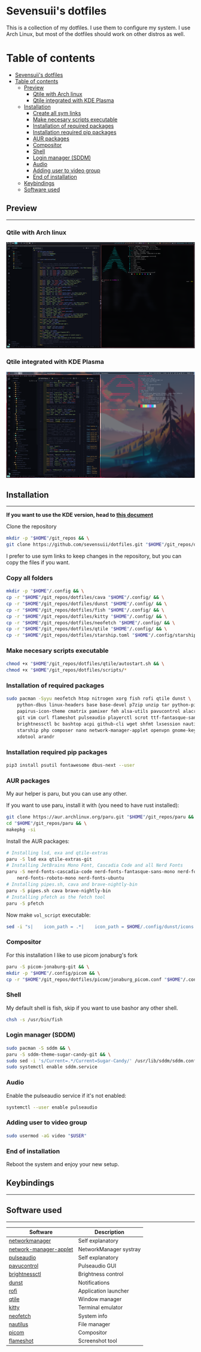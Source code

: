 # Sevensuii's dotfiles
This is a collection of my dotfiles. I use them to configure my system. I use Arch Linux, but most of the dotfiles should work on other distros as well.

# Table of contents
- [Sevensuii's dotfiles](#sevensuiis-dotfiles)
- [Table of contents](#table-of-contents)
  - [Preview](#preview)
    - [Qtile with Arch linux](#qtile-with-arch-linux)
    - [Qtile integrated with KDE Plasma](#qtile-integrated-with-kde-plasma)
  - [Installation](#installation)
    - [Create all sym links](#create-all-sym-links)
    - [Make necesary scripts executable](#make-necesary-scripts-executable)
    - [Installation of required packages](#installation-of-required-packages)
    - [Installation required pip packages](#installation-required-pip-packages)
    - [AUR packages](#aur-packages)
    - [Compositor](#compositor)
    - [Shell](#shell)
    - [Login manager (SDDM)](#login-manager-sddm)
    - [Audio](#audio)
    - [Adding user to video group](#adding-user-to-video-group)
    - [End of installation](#end-of-installation)
  - [Keybindings](#keybindings)
  - [Software used](#software-used)


## Preview
---

### Qtile with Arch linux
![Qtile preview 1](https://github.com/sevensuii/dotfiles/blob/master/screenshots/qtile.png)

<!--![Qtile preview 2](https://)-->

### Qtile integrated with KDE Plasma

![Qtile integrated with KDE Plasma 1](https://github.com/sevensuii/dotfiles/blob/master/screenshots/qtile_kde.png)

<!--![Qtile integrated with KDE Plasma 2](https://)-->

## Installation
---

**If you want to use the KDE version, head to [this document](https://github.com/sevensuii/dotfiles/blob/master/qtile_inside_kde/README.MD)**

Clone the repository

```bash
mkdir -p "$HOME"/git_repos && \
git clone https://github.com/sevensuii/dotfiles.git "$HOME"/git_repos/dotfiles
```

I prefer to use sym links to keep changes in the repository, but you can copy the files if you want.

### Copy all folders

```bash
mkdir -p "$HOME"/.config && \
cp -r "$HOME"/git_repos/dotfiles/cava "$HOME"/.config/ && \
cp -r "$HOME"/git_repos/dotfiles/dunst "$HOME"/.config/ && \
cp -r "$HOME"/git_repos/dotfiles/fish "$HOME"/.config/ && \
cp -r "$HOME"/git_repos/dotfiles/kitty "$HOME"/.config/ && \
cp -r "$HOME"/git_repos/dotfiles/neofetch "$HOME"/.config/ && \
cp -r "$HOME"/git_repos/dotfiles/qtile "$HOME"/.config/ && \
cp -r "$HOME"/git_repos/dotfiles/starship.toml "$HOME"/.config/starship.toml
```

### Make necesary scripts executable

```bash
chmod +x "$HOME"/git_repos/dotfiles/qtile/autostart.sh && \
chmod +x "$HOME"/git_repos/dotfiles/scripts/*
```

### Installation of required packages

```bash
sudo pacman -Syyu neofetch htop nitrogen xorg fish rofi qtile dunst \
    python-dbus linux-headers base base-devel p7zip unzip tar python-pip \
    papirus-icon-theme cmatrix pamixer feh alsa-utils pavucontrol alacritty \
    git vim curl flameshot pulseaudio playerctl scrot ttf-fantasque-sans-mono \
    brightnessctl bc bashtop acpi github-cli wget shfmt lxsession nautilus kitty \
    starship php composer nano network-manager-applet openvpn gnome-keyring sysstat \
    xdotool arandr
```


### Installation required pip packages

```bash
pip3 install psutil fontawesome dbus-next --user
```

### AUR packages

My aur helper is paru, but you can use any other.

If you want to use paru, install it with (you need to have rust installed):

```bash
git clone https://aur.archlinux.org/paru.git "$HOME"/git_repos/paru && \
cd "$HOME"/git_repos/paru && \
makepkg -si
```

Install the AUR packages:

```bash
# Installing lsd, exa and qtile-extras
paru -S lsd exa qtile-extras-git
# Installing JetBrains Mono Font, Cascadia Code and all Nerd Fonts
paru -S nerd-fonts-cascadia-code nerd-fonts-fantasque-sans-mono nerd-fonts-jetbrains-mono \
    nerd-fonts-roboto-mono nerd-fonts-ubuntu
# Installing pipes.sh, cava and brave-nightly-bin
paru -S pipes.sh cava brave-nightly-bin
# Installing pfetch as the fetch tool
paru -S pfetch
```

Now make `vol_script` executable:

```bash
sed -i "s|    icon_path = .*|    icon_path = $HOME/.config/dunst/icons|" "$HOME"/.config/dunst/dunstrc
```

### Compositor

For this installation I like to use picom jonaburg's fork

```bash
paru -S picom-jonaburg-git && \
mkdir -p "$HOME"/.config/picom && \
cp -r "$HOME"/git_repos/dotfiles/picom/jonaburg_picom.conf "$HOME"/.config/picom/picom.conf
```

### Shell

My default shell is fish, skip if you want to use bashor any other shell.

```bash
chsh -s /usr/bin/fish
```

### Login manager (SDDM)

```bash
sudo pacman -S sddm && \
paru -S sddm-theme-sugar-candy-git && \
sudo sed -i 's/Current=.*/Current=Sugar-Candy/' /usr/lib/sddm/sddm.conf.d/default.conf && \
sudo systemctl enable sddm.service
```

### Audio 

Enable the pulseaudio service if it's not enabled:

```bash
systemctl --user enable pulseaudio
```

### Adding user to video group

```bash
sudo usermod -aG video "$USER"
```

### End of installation

Reboot the system and enjoy your new setup.

## Keybindings
---

## Software used
---
| Software                                                                          | Description            |
|-----------------------------------------------------------------------------------|------------------------|
| [networkmanager](https://wiki.archlinux.org/title/NetworkManager)                 | Self explanatory       |
| [network-manager-applet](https://wiki.archlinux.org/title/NetworkManager)         | NetworkManager systray |
| [pulseaudio](https://wiki.archlinux.org/title/PulseAudio)                         | Self explanatory       |
| [pavucontrol](https://archlinux.org/packages/extra/x86_64/pavucontrol)            | Pulseaudio GUI         |
| [brightnessctl](https://archlinux.org/packages/community/x86_64/brightnessctl)    | Brightness control     |
| [dunst](https://wiki.archlinux.org/title/Dunst)                                   | Notifications          |
| [rofi](https://wiki.archlinux.org/title/Rofi)                                     | Application launcher   |
| [qtile](https://wiki.archlinux.org/title/Qtile)                                   | Window manager         |
| [kitty](https://wiki.archlinux.org/title/Kitty)                                   | Terminal emulator      |
| [neofetch](https://archlinux.org/packages/community/any/neofetch/)                | System info            |
| [nautilus](https://wiki.archlinux.org/title/Nautilus)                             | File manager           |
| [picom](https://wiki.archlinux.org/title/Picom)                                   | Compositor             |
| [flameshot](https://archlinux.org/packages/community/x86_64/flameshot/)           | Screenshot tool        |

